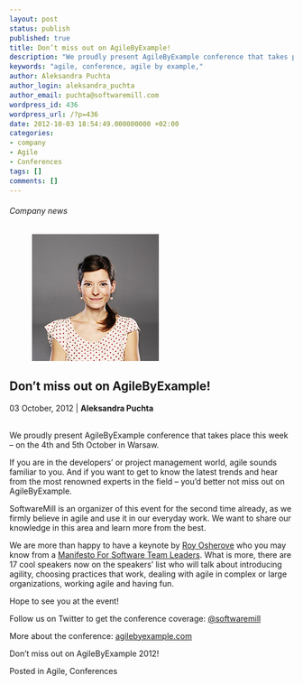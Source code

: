 ```yaml
---
layout: post
status: publish
published: true
title: Don’t miss out on AgileByExample!
description: "We proudly present AgileByExample conference that takes place this week – on the 4th and 5th October in Warsaw."
keywords: "agile, conference, agile by example,"
author: Aleksandra Puchta
author_login: aleksandra_puchta
author_email: puchta@softwaremill.com
wordpress_id: 436
wordpress_url: /?p=436
date: 2012-10-03 18:54:49.000000000 +02:00
categories:
- company
- Agile
- Conferences
tags: []
comments: []
---
```


<h6>Company news</h6>
<div class="post-header clearfix">
<figure><div class="image"><img src="/img/members/puchta.jpg" alt="Aleksandra Puchta"></div></figure><div class="title">
<h2 class="font-dark-blue font-normal">Don’t miss out on AgileByExample!</h2>03 October, 2012 | <b>Aleksandra Puchta</b><br><br>
</div>
</div>
<div class="post-rows"><div class="text">
<div>
<p>We proudly present AgileByExample conference that takes place this week – on the 4th and 5th October in Warsaw.</p>
<p>If you are in the developers’ or project management world, agile sounds familiar to you. And if you want to get to know the latest trends and hear from the most renowned experts in the field – you’d better not miss out on AgileByExample.</p>
<p>SoftwareMill is an organizer of this event for the second time already, as we firmly believe in agile and use it in our everyday work. We want to share our knowledge in this area and learn more from the best.</p>
<p>We are more than happy to have a keynote by <a href="https://twitter.com/RoyOsherove">Roy Osherove</a> who you may know from a <a href="http://5whys.com/blog/a-manifesto-for-sofware-team-leaders-take-1.html">Manifesto For Software Team Leaders</a>. What is more, there are 17 cool speakers now on the speakers’ list who will talk about introducing agility, choosing practices that work, dealing with agile in complex or large organizations, working agile and having fun.</p>
<p>Hope to see you at the event!</p>
<p>Follow us on Twitter to get the conference coverage: <a href="https://twitter.com/softwaremill">@softwaremill</a></p>
<p>More about the conference: <a href="http://2012.agilebyexample.com">agilebyexample.com</a></p>
<p>Don’t miss out on AgileByExample 2012!</p>
</div>
</div></div>
<div class="post-footer">Posted in Agile, Conferences</div>
